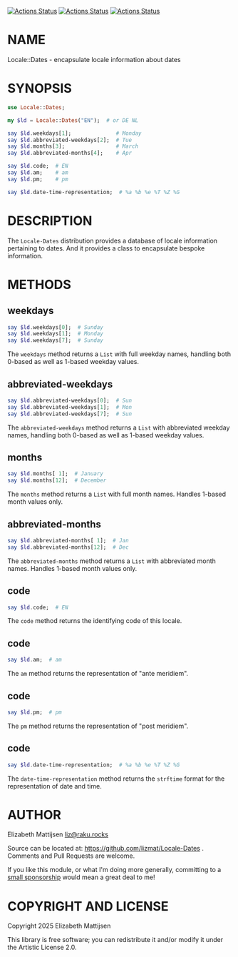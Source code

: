 [![Actions Status](https://github.com/lizmat/Locale-Dates/actions/workflows/linux.yml/badge.svg)](https://github.com/lizmat/Locale-Dates/actions) [![Actions Status](https://github.com/lizmat/Locale-Dates/actions/workflows/macos.yml/badge.svg)](https://github.com/lizmat/Locale-Dates/actions) [![Actions Status](https://github.com/lizmat/Locale-Dates/actions/workflows/windows.yml/badge.svg)](https://github.com/lizmat/Locale-Dates/actions)

NAME
====

Locale::Dates - encapsulate locale information about dates

SYNOPSIS
========

```raku
use Locale::Dates;

my $ld = Locale::Dates("EN");  # or DE NL

say $ld.weekdays[1];              # Monday
say $ld.abbreviated-weekdays[2];  # Tue
say $ld.months[3];                # March
say $ld.abbreviated-months[4];    # Apr

say $ld.code;  # EN
say $ld.am;    # am
say $ld.pm;    # pm

say $ld.date-time-representation;  # %a %b %e %T %Z %G
```

DESCRIPTION
===========

The `Locale-Dates` distribution provides a database of locale information pertaining to dates. And it provides a class to encapsulate bespoke information.

METHODS
=======

weekdays
--------

```raku
say $ld.weekdays[0];  # Sunday
say $ld.weekdays[1];  # Monday
say $ld.weekdays[7];  # Sunday
```

The `weekdays` method returns a `List` with full weekday names, handling both 0-based as well as 1-based weekday values.

abbreviated-weekdays
--------------------

```raku
say $ld.abbreviated-weekdays[0];  # Sun
say $ld.abbreviated-weekdays[1];  # Mon
say $ld.abbreviated-weekdays[7];  # Sun
```

The `abbreviated-weekdays` method returns a `List` with abbreviated weekday names, handling both 0-based as well as 1-based weekday values.

months
------

```raku
say $ld.months[ 1];  # January
say $ld.months[12];  # December
```

The `months` method returns a `List` with full month names. Handles 1-based month values only.

abbreviated-months
------------------

```raku
say $ld.abbreviated-months[ 1];  # Jan
say $ld.abbreviated-months[12];  # Dec
```

The `abbreviated-months` method returns a `List` with abbreviated month names. Handles 1-based month values only.

code
----

```raku
say $ld.code;  # EN
```

The `code` method returns the identifying code of this locale.

code
----

```raku
say $ld.am;  # am
```

The `am` method returns the representation of "ante meridiem".

code
----

```raku
say $ld.pm;  # pm
```

The `pm` method returns the representation of "post meridiem".

code
----

```raku
say $ld.date-time-representation;  # %a %b %e %T %Z %G
```

The `date-time-representation` method returns the `strftime` format for the representation of date and time.

AUTHOR
======

Elizabeth Mattijsen <liz@raku.rocks>

Source can be located at: https://github.com/lizmat/Locale-Dates . Comments and Pull Requests are welcome.

If you like this module, or what I'm doing more generally, committing to a [small sponsorship](https://github.com/sponsors/lizmat/) would mean a great deal to me!

COPYRIGHT AND LICENSE
=====================

Copyright 2025 Elizabeth Mattijsen

This library is free software; you can redistribute it and/or modify it under the Artistic License 2.0.

